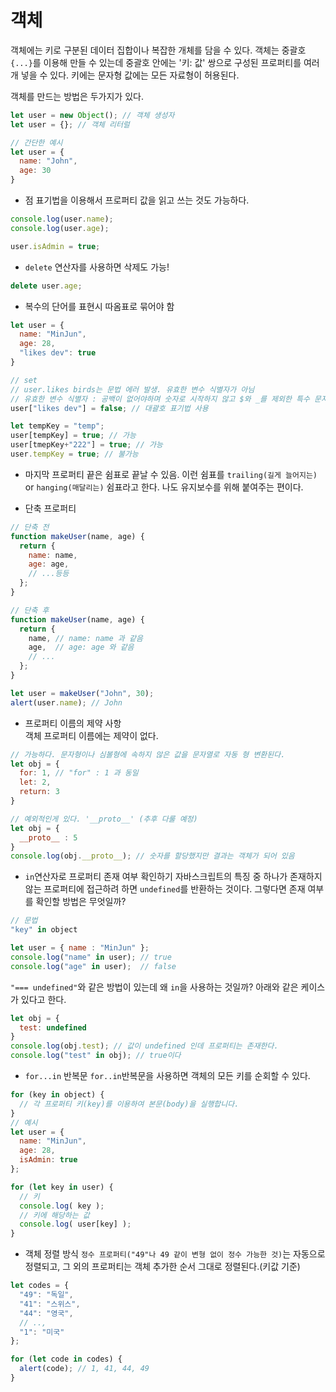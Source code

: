 # 객체
객체에는 키로 구분된 데이터 집합이나 복잡한 개체를 담을 수 있다.
객체는 중괄호 `{...}`를 이용해 만들 수 있는데 중괄호 안에는 '키: 값' 쌍으로 구성된 프로퍼티를 여러 개 넣을 수 있다. 키에는 문자형 값에는 모든 자료형이 허용된다.

객체를 만드는 방법은 두가지가 있다.
```js
let user = new Object(); // 객체 생성자
let user = {}; // 객체 리터럴

// 간단한 예시
let user = {
  name: "John",
  age: 30
}
```

* 점 표기법을 이용해서 프로퍼티 값을 읽고 쓰는 것도 가능하다.
```js
console.log(user.name);
console.log(user.age);

user.isAdmin = true;
```

* `delete` 연산자를 사용하면 삭제도 가능!
```js
delete user.age;
```

* 복수의 단어를 표현시 따옴표로 묶어야 함
```js
let user = {
  name: "MinJun",
  age: 28,
  "likes dev": true
}

// set
// user.likes birds는 문법 에러 발생. 유효한 변수 식별자가 아님
// 유효한 변수 식별자 : 공백이 없어야하며 숫자로 시작하지 않고 $와 _를 제외한 특수 문자가 없어야 한다.
user["likes dev"] = false; // 대괄호 표기법 사용

let tempKey = "temp";
user[tempKey] = true; // 가능
user[tmepKey+"222"] = true; // 가능
user.tempKey = true; // 불가능
```

* 마지막 프로퍼티 끝은 쉼표로 끝날 수 있음. 이런 쉼표를 `trailing(길게 늘어지는)` or `hanging(매달리는)` 쉼표라고 한다. 나도 유지보수를 위해 붙여주는 편이다.

* 단축 프로퍼티
```js
// 단축 전
function makeUser(name, age) {
  return {
    name: name,  
    age: age,
    // ...등등
  };
}

// 단축 후
function makeUser(name, age) {
  return {
    name, // name: name 과 같음
    age,  // age: age 와 같음
    // ...
  };
}

let user = makeUser("John", 30);
alert(user.name); // John
```

* 프로퍼티 이름의 제약 사항 <br>
객체 프로퍼티 이름에는 제약이 없다.
```js
// 가능하다. 문자형이나 심볼형에 속하지 않은 값을 문자열로 자동 형 변환된다.
let obj = {
  for: 1, // "for" : 1 과 동일
  let: 2,
  return: 3
}

// 예외적인게 있다. '__proto__' (추후 다룰 예정)
let obj = {
  __proto__ : 5
}
console.log(obj.__proto__); // 숫자를 할당했지만 결과는 객체가 되어 있음
```

* `in`연산자로 프로퍼티 존재 여부 확인하기
자바스크립트의 특징 중 하나가 존재하지 않는 프로퍼티에 접근하려 하면 `undefined`를 반환하는 것이다.
그렇다면 존재 여부를 확인할 방법은 무엇일까?
```js
// 문법
"key" in object

let user = { name : "MinJun" };
console.log("name" in user); // true
console.log("age" in user);  // false
```

`"=== undefined"`와 같은 방법이 있는데 왜 `in`을 사용하는 것일까? 아래와 같은 케이스가 있다고 한다.
```js
let obj = {
  test: undefined
}
console.log(obj.test); // 값이 undefined 인데 프로퍼티는 존재한다. 
console.log("test" in obj); // true이다
```

* `for...in` 반복문
`for..in`반복문을 사용하면 객체의 모든 키를 순회할 수 있다.

```js
for (key in object) {
  // 각 프로퍼티 키(key)를 이용하여 본문(body)을 실행합니다.
}
// 예시
let user = {
  name: "MinJun",
  age: 28,
  isAdmin: true
};

for (let key in user) {
  // 키
  console.log( key ); 
  // 키에 해당하는 값
  console.log( user[key] ); 
}
```

* 객체 정렬 방식
`정수 프로퍼티("49"나 49 같이 변형 없이 정수 가능한 것)`는 자동으로 정렬되고, 그 외의 프로퍼티는 객체 추가한 순서 그대로 정렬된다.(키값 기준)
```js
let codes = {
  "49": "독일",
  "41": "스위스",
  "44": "영국",
  // ..,
  "1": "미국"
};

for (let code in codes) {
  alert(code); // 1, 41, 44, 49
}
```
